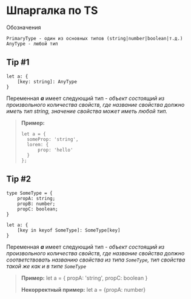 # Шпаргалка по TS
Обозначения
```
PrimaryType - один из основных типов (string|number|boolean|т.д.)
AnyType - любой тип
```
## Tip #1
```
let a: {
    [key: string]: AnyType
}
```
Переменная ***a*** имеет следующий тип - *объект состоящий из произвольного количества свойств, где название свойства должно иметь тип string, значение свойства может иметь любой тип.*
> **Пример:**
> ```
> let a = { 
>   someProp: 'string', 
>   lorem: { 
>       prop: 'hello' 
>   }
> };
> ```

## Tip #2
```
type SomeType = {
    propA: string;
    propB: number;
    propC: boolean;
}

let a: {
    [key in keyof SomeType]: SomeType[key]
}
```
Переменная ***a*** имеет следующий тип - *объект состоящий из произвольного количества свойств, где название свойства должно соответствовать названию свойства из типа ```SomeType```, тип свойства такой же как и в типе ```SomeType```*
> **Пример:**  let a = { propA: 'string', propC: boolean }
>
> **Некорректный пример:**  let a = {propA: number}
